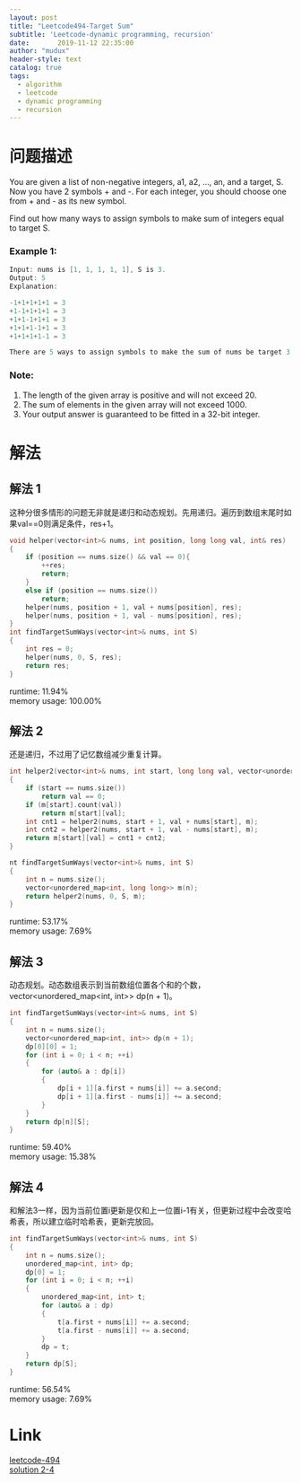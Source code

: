 ```yaml
---
layout: post
title: "Leetcode494-Target Sum"
subtitle: 'Leetcode-dynamic programming, recursion'
date:       2019-11-12 22:35:00
author: "mudux"
header-style: text
catalog: true
tags:
  - algorithm
  - leetcode
  - dynamic programming
  - recursion
---
```


# 问题描述
You are given a list of non-negative integers, a1, a2, ..., an, and a target, S. Now you have 2 symbols + and -. For each integer, you should choose one from + and - as its new symbol.

Find out how many ways to assign symbols to make sum of integers equal to target S.
### Example 1:
```c++
Input: nums is [1, 1, 1, 1, 1], S is 3. 
Output: 5
Explanation: 

-1+1+1+1+1 = 3
+1-1+1+1+1 = 3
+1+1-1+1+1 = 3
+1+1+1-1+1 = 3
+1+1+1+1-1 = 3

There are 5 ways to assign symbols to make the sum of nums be target 3.
```
### Note:
1. The length of the given array is positive and will not exceed 20.
2. The sum of elements in the given array will not exceed 1000.
3. Your output answer is guaranteed to be fitted in a 32-bit integer.

# 解法
## 解法 1
这种分很多情形的问题无非就是递归和动态规划。先用递归。遍历到数组末尾时如果val==0则满足条件，res+1。
```c++
void helper(vector<int>& nums, int position, long long val, int& res)
{
	if (position == nums.size() && val == 0){
		++res;
		return;
	}
	else if (position == nums.size())
		return;
	helper(nums, position + 1, val + nums[position], res);
	helper(nums, position + 1, val - nums[position], res);
}
int findTargetSumWays(vector<int>& nums, int S)
{
	int res = 0;
	helper(nums, 0, S, res);
	return res;
}
```
runtime: 11.94%  
memory usage: 100.00%  

## 解法 2
还是递归，不过用了记忆数组减少重复计算。
```c++
int helper2(vector<int>& nums, int start, long long val, vector<unordered_map<int, long long>>& m)
{
	if (start == nums.size())
		return val == 0;
	if (m[start].count(val))
		return m[start][val];
	int cnt1 = helper2(nums, start + 1, val + nums[start], m);
	int cnt2 = helper2(nums, start + 1, val - nums[start], m);
	return m[start][val] = cnt1 + cnt2;
}

nt findTargetSumWays(vector<int>& nums, int S)
{
	int n = nums.size();
	vector<unordered_map<int, long long>> m(n);
	return helper2(nums, 0, S, m);
}
```
runtime: 53.17%  
memory usage: 7.69%  
## 解法 3
动态规划。动态数组表示到当前数组位置各个和的个数，vector<unordered_map<int, int>> dp(n + 1)。
```c++
int findTargetSumWays(vector<int>& nums, int S)
{
	int n = nums.size();
	vector<unordered_map<int, int>> dp(n + 1);
	dp[0][0] = 1;
	for (int i = 0; i < n; ++i)
	{
		for (auto& a : dp[i])
		{
			dp[i + 1][a.first + nums[i]] += a.second;
			dp[i + 1][a.first - nums[i]] += a.second;
		}
	}
	return dp[n][S];
}
```
runtime: 59.40%  
memory usage: 15.38%  

## 解法 4
和解法3一样，因为当前位置i更新是仅和上一位置i-1有关，但更新过程中会改变哈希表，所以建立临时哈希表，更新完放回。
```c++
int findTargetSumWays(vector<int>& nums, int S)
{
	int n = nums.size();
	unordered_map<int, int> dp;
	dp[0] = 1;
	for (int i = 0; i < n; ++i)
	{
		unordered_map<int, int> t;
		for (auto& a : dp)
		{
			t[a.first + nums[i]] += a.second;
			t[a.first - nums[i]] += a.second;
		}
		dp = t;
	}
	return dp[S];
}
```
runtime: 56.54%  
memory usage: 7.69%  

# Link
[leetcode-494](https://leetcode.com/problems/target-sum/)  
[solution 2-4](https://www.cnblogs.com/grandyang/p/6395843.html?utm_source=itdadao&utm_medium=referral)  